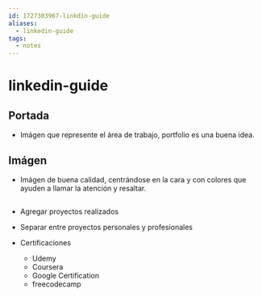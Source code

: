 ```yaml
---
id: 1727303967-linkdin-guide
aliases:
  - linkedin-guide
tags:
  - notes
---
```


# linkedin-guide

## Portada

- Imágen que represente el área de trabajo, portfolio es una buena idea.

## Imágen

- Imágen de buena calidad, centrándose en la cara y con colores que ayuden a llamar la atención y resaltar.

##

- Agregar proyectos realizados
- Separar entre proyectos personales y profesionales

- Certificaciones
  - Udemy
  - Coursera
  - Google Certification
  - freecodecamp
